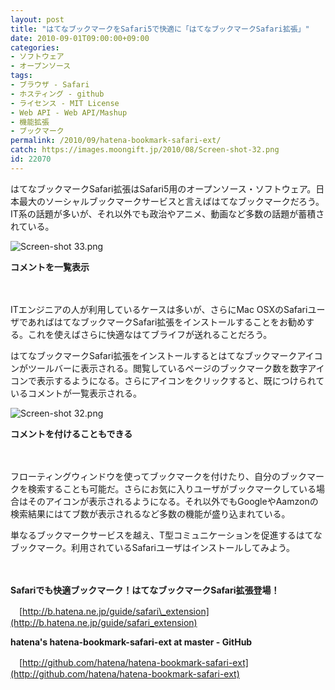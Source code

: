 ```yaml
---
layout: post
title: "はてなブックマークをSafari5で快適に「はてなブックマークSafari拡張」"
date: 2010-09-01T09:00:00+09:00
categories:
- ソフトウェア
- オープンソース
tags: 
- ブラウザ - Safari
- ホスティング - github
- ライセンス - MIT License
- Web API - Web API/Mashup
- 機能拡張
- ブックマーク
permalink: /2010/09/hatena-bookmark-safari-ext/
catch: https://images.moongift.jp/2010/08/Screen-shot-32.png
id: 22070
---
```

はてなブックマークSafari拡張はSafari5用のオープンソース・ソフトウェア。日本最大のソーシャルブックマークサービスと言えばはてなブックマークだろう。IT系の話題が多いが、それ以外でも政治やアニメ、動画など多数の話題が蓄積されている。

  

![Screen-shot 33.png](https://images.moongift.jp/2010/08/Screen-shot-33.png)  
  
**コメントを一覧表示**

  

　

  

ITエンジニアの人が利用しているケースは多いが、さらにMac OSXのSafariユーザであればはてなブックマークSafari拡張をインストールすることをお勧めする。これを使えばさらに快適なはてブライフが送れることだろう。

  
<!--more-->

はてなブックマークSafari拡張をインストールするとはてなブックマークアイコンがツールバーに表示される。閲覧しているページのブックマーク数を数字アイコンで表示するようになる。さらにアイコンをクリックすると、既につけられているコメントが一覧表示される。

  

![Screen-shot 32.png](https://images.moongift.jp/2010/08/Screen-shot-32.png)  
  
**コメントを付けることもできる**

  

　

  

フローティングウィンドウを使ってブックマークを付けたり、自分のブックマークを検索することも可能だ。さらにお気に入りユーザがブックマークしている場合はそのアイコンが表示されるようになる。それ以外でもGoogleやAamzonの検索結果にはてブ数が表示されるなど多数の機能が盛り込まれている。

  

単なるブックマークサービスを越え、T型コミュニケーションを促進するはてなブックマーク。利用されているSafariユーザはインストールしてみよう。

  

　

  

**Safariでも快適ブックマーク！はてなブックマークSafari拡張登場！**  
  
　[http://b.hatena.ne.jp/guide/safari\_extension](http://b.hatena.ne.jp/guide/safari_extension)

  

**hatena's hatena-bookmark-safari-ext at master - GitHub**  
  
　[http://github.com/hatena/hatena-bookmark-safari-ext](http://github.com/hatena/hatena-bookmark-safari-ext)

  
